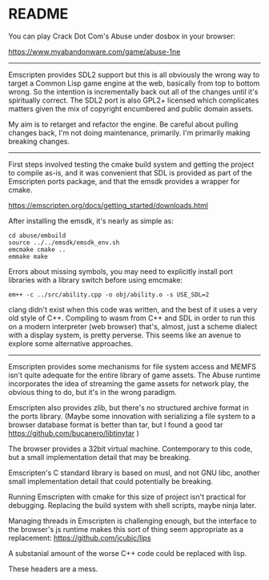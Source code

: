 README
============

You can play Crack Dot Com's Abuse under dosbox in your browser:

https://www.myabandonware.com/game/abuse-1ne

----

Emscripten provides SDL2 support but this is all obviously the wrong way to
target a Common Lisp game engine at the web, basically from top to bottom
wrong. So the intention is incrementally back out all of the changes until
it's spiritually correct. The SDL2 port is also GPL2+ licensed which complicates
matters given the mix of copyright encumbered and public domain assets.

My aim is to retarget and refactor the engine. Be careful about pulling
changes back, I'm not doing maintenance, primarily. I'm primarily making
breaking changes.

----

First steps involved testing the cmake build system and getting the project
to compile as-is, and it was convenient that SDL is provided as part of the
Emscripten ports package, and that the emsdk provides a wrapper for cmake.

https://emscripten.org/docs/getting_started/downloads.html


After installing the emsdk, it's nearly as simple as:

    cd abuse/embuild
    source ../../emsdk/emsdk_env.sh
    emcmake cmake ..
    emmake make

Errors about missing symbols, you may need to explicitly install port libraries
with a library switch before using emcmake:

    em++ -c ../src/ability.cpp -o obj/ability.o -s USE_SDL=2

clang didn't exist when this code was written, and the best of it uses a
very old style of C++. Compiling to wasm from C++ and SDL in order to run
this on a modern interpreter (web browser) that's, almost, just a scheme
dialect with a display system, is pretty perverse. This seems like an avenue
to explore some alternative approaches.

----

Emscripten provides some mechanisms for file system access and MEMFS isn't
quite adequate for the entire library of game assets. The Abuse runtime
incorporates the idea of streaming the game assets for network play, the
obvious thing to do, but it's in the wrong paradigm.

Emscripten also provides zlib, but there's no structured archive format
in the ports library. (Maybe some innovation with serializing a file system
to a browser database format is better than tar, but I found a good tar
https://github.com/bucanero/libtinytar )

The browser provides a 32bit virtual machine. Contemporary to this code,
but a small implementation detail that may be breaking.

Emscripten's C standard library is based on musl, and not GNU libc, another
small implementation detail that could potentially be breaking.

Running Emscripten with cmake for this size of project isn't practical for
debugging. Replacing the build system with shell scripts, maybe ninja later.

Managing threads in Emscripten is challenging enough, but the interface to
the browser's js runtime makes this sort of thing seem appropriate as a
replacement: https://github.com/jcubic/lips

A substanial amount of the worse C++ code could be replaced with lisp.

These headers are a mess.

